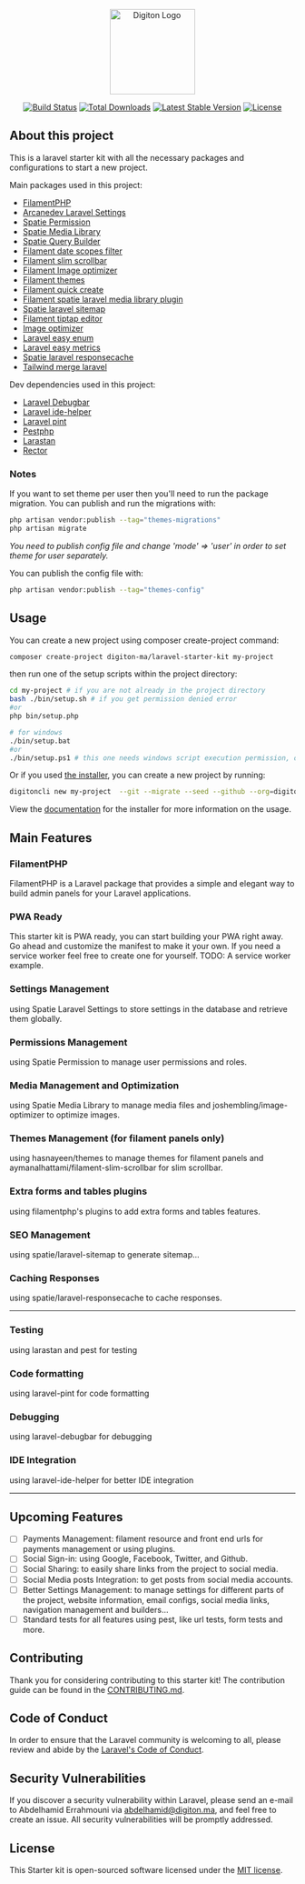 <p align="center">
    <a href="https://digiton.ma" target="_blank">
        <img src="https://avatars.githubusercontent.com/u/108480560?s=200&v=4" width="150" alt="Digiton Logo">
    </a>
</p>

<p align="center">
<a href="https://github.com/digiton-ma/laravel-starter-kit/actions"><img src="https://github.com/digiton-ma/laravel-starter-kit/workflows/run-tests/badge.svg" alt="Build Status"></a>
<a href="https://packagist.org/packages/digiton-ma/laravel-starter-kit"><img src="https://img.shields.io/packagist/dt/digiton-ma/laravel-starter-kit" alt="Total Downloads"></a>
<a href="https://packagist.org/packages/digiton-ma/laravel-starter-kit"><img src="https://img.shields.io/packagist/v/digiton-ma/laravel-starter-kit" alt="Latest Stable Version"></a>
<a href="https://packagist.org/packages/digiton-ma/laravel-starter-kit"><img src="https://img.shields.io/packagist/l/digiton-ma/laravel-starter-kit" alt="License"></a>
</p>

## About this project

This is a laravel starter kit with all the necessary packages and configurations to start a new project.

Main packages used in this project:
- [FilamentPHP](https://filamentphp.com)
- [Arcanedev Laravel Settings](https://github.com/ARCANEDEV/LaravelSettings)
- [Spatie Permission](https://spatie.be/docs/laravel-permission/v6/introduction)
- [Spatie Media Library](https://spatie.be/docs/laravel-medialibrary/v11/introduction)
- [Spatie Query Builder](https://spatie.be/docs/laravel-query-builder/v5/introduction)
- [Filament date scopes filter](https://github.com/aymanalhattami/filament-date-scopes-filter)
- [Filament slim scrollbar](https://github.com/aymanalhattami/filament-slim-scrollbar)
- [Filament Image optimizer](https://github.com/joshembling/image-optimizer)
- [Filament themes](https://github.com/hasnayeen/themes)
- [Filament quick create](https://github.com/awcodes/filament-quick-create)
- [Filament spatie laravel media library plugin](https://github.com/filamentphp/spatie-laravel-media-library-plugin)
- [Spatie laravel sitemap](https://github.com/spatie/laravel-sitemap)
- [Filament tiptap editor](https://github.com/awcodes/filament-tiptap-editor)
- [Image optimizer](https://github.com/joshembling/image-optimizer)
- [Laravel easy enum](https://github.com/sakanjo/laravel-easy-enum)
- [Laravel easy metrics](https://github.com/sakanjo/laravel-easy-metrics)
- [Spatie laravel responsecache](https://github.com/spatie/laravel-responsecache)
- [Tailwind merge laravel](https://github.com/gehrisandro/tailwind-merge-laravel)

Dev dependencies used in this project:
- [Laravel Debugbar](https://github.com/barryvdh/laravel-debugbar)
- [Laravel ide-helper](https://github.com/barryvdh/laravel-ide-helper)
- [Laravel pint](https://laravel.com/docs/11.x/pint)
- [Pestphp](https://pestphp.com/)
- [Larastan](https://github.com/larastan/larastan)
- [Rector](https://github.com/rectorphp/rector)

### Notes
If you want to set theme per user then you'll need to run the package migration. You can publish and run the migrations with:

```bash
php artisan vendor:publish --tag="themes-migrations"
php artisan migrate
```
_You need to publish config file and change 'mode' => 'user' in order to set theme for user separately._

You can publish the config file with:
```bash
php artisan vendor:publish --tag="themes-config"
```

## Usage
You can create a new project using composer create-project command:

```bash
composer create-project digiton-ma/laravel-starter-kit my-project
```
then run one of the setup scripts within the project directory:

```bash
cd my-project # if you are not already in the project directory
bash ./bin/setup.sh # if you get permission denied error
#or
php bin/setup.php

# for windows
./bin/setup.bat
#or
./bin/setup.ps1 # this one needs windows script execution permission, open powershell as admin and run this command: Set-ExecutionPolicy RemoteSigned
```

Or if you used [the installer](https://github.com/digiton-ma/installer), you can create a new project by running:

```bash
digitoncli new my-project  --git --migrate --seed --github --org=digiton-ma
```
View the [documentation](https://github.com/digiton-ma/installer) for the installer for more information on the usage.

## Main Features

### FilamentPHP
FilamentPHP is a Laravel package that provides a simple and elegant way to build admin panels for your Laravel applications.

### PWA Ready
This starter kit is PWA ready, you can start building your PWA right away. 
Go ahead and customize the manifest to make it your own. 
If you need a service worker feel free to create one for yourself.
TODO: A service worker example.

### Settings Management
using Spatie Laravel Settings to store settings in the database and retrieve them globally.

### Permissions Management
using Spatie Permission to manage user permissions and roles.

### Media Management and Optimization
using Spatie Media Library to manage media files and joshembling/image-optimizer to optimize images.

### Themes Management (for filament panels only)
using hasnayeen/themes to manage themes for filament panels and aymanalhattami/filament-slim-scrollbar for slim scrollbar.

### Extra forms and tables plugins
using filamentphp's plugins to add extra forms and tables features.

### SEO Management
using spatie/laravel-sitemap to generate sitemap...

### Caching Responses
using spatie/laravel-responsecache to cache responses.

---

### Testing
using larastan and pest for testing

### Code formatting
using laravel-pint for code formatting

### Debugging
using laravel-debugbar for debugging

### IDE Integration
using laravel-ide-helper for better IDE integration

---

## Upcoming Features
- [ ] Payments Management: filament resource and front end urls for payments management or using plugins.
- [ ] Social Sign-in: using Google, Facebook, Twitter, and Github.
- [ ] Social Sharing: to easily share links from the project to social media.
- [ ] Social Media posts Integration: to get posts from social media accounts.
- [ ] Better Settings Management: to manage settings for different parts of the project, website information, email configs, social media links, navigation management and builders...
- [ ] Standard tests for all features using pest, like url tests, form tests and more.

## Contributing

Thank you for considering contributing to this starter kit! The contribution guide can be found in the [CONTRIBUTING.md](.github/CONTRIBUTING.md).

## Code of Conduct

In order to ensure that the Laravel community is welcoming to all, please review and abide by the [Laravel's Code of Conduct](https://laravel.com/docs/contributions#code-of-conduct).

## Security Vulnerabilities

If you discover a security vulnerability within Laravel, please send an e-mail to Abdelhamid Errahmouni via [abdelhamid@digiton.ma](mailto:abdelhamid@digiton.ma), and feel free to create an issue. All security vulnerabilities will be promptly addressed.

## License

This Starter kit is open-sourced software licensed under the [MIT license](https://opensource.org/licenses/MIT).
